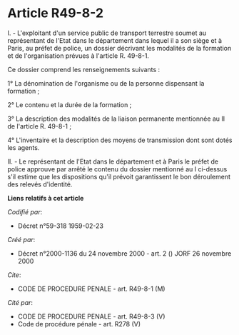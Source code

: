 # Article R49-8-2

I. - L'exploitant d'un service public de transport terrestre soumet au représentant de l'Etat dans le département dans lequel
il a son siège et à Paris, au préfet de police, un dossier décrivant les modalités de la formation et de l'organisation
prévues à l'article R. 49-8-1.

Ce dossier comprend les renseignements suivants :

1° La dénomination de l'organisme ou de la personne dispensant la formation ;

2° Le contenu et la durée de la formation ;

3° La description des modalités de la liaison permanente mentionnée au II de l'article R. 49-8-1 ;

4° L'inventaire et la description des moyens de transmission dont sont dotés les agents.

II. - Le représentant de l'Etat dans le département et à Paris le préfet de police approuve par arrêté le contenu du dossier
mentionné au I ci-dessus s'il estime que les dispositions qu'il prévoit garantissent le bon déroulement des relevés
d'identité.

**Liens relatifs à cet article**

_Codifié par_:

  - Décret n°59-318 1959-02-23

_Créé par_:

  - Décret n°2000-1136 du 24 novembre 2000 - art. 2 () JORF 26 novembre 2000

_Cite_:

  - CODE DE PROCEDURE PENALE - art. R49-8-1 (M)

_Cité par_:

  - CODE DE PROCEDURE PENALE - art. R49-8-3 (V)
  - Code de procédure pénale - art. R278 (V)

